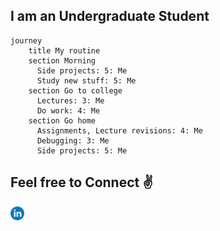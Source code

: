 

<!--
**iMuhammadwaseem/iMuhammadwaseem** is a ✨ _special_ ✨ repository because its `README.md` (this file) appears on your GitHub profile.

Here are some ideas to get you started:

- 🔭 I’m currently working on ...
- 🌱 I’m currently learning ...
- 👯 I’m looking to collaborate on ...
- 🤔 I’m looking for help with ...
- 💬 Ask me about ...
- 📫 How to reach me: ...
- 😄 Pronouns: ...
- ⚡ Fun fact: ...
-->


##   I am an Undergraduate Student
<!--
- 📚 I’m currently learning everything related to tech
- 🥅 2022 Goals: Contribute to Open Source projects
- 🤐 Fond of Apple Products 💻 

<br />

-->
```mermaid
journey
    title My routine
    section Morning
      Side projects: 5: Me
      Study new stuff: 5: Me
    section Go to college
      Lectures: 3: Me
      Do work: 4: Me
    section Go home
      Assignments, Lecture revisions: 4: Me
      Debugging: 3: Me
      Side projects: 5: Me
```

## Feel free to Connect ✌

[<img align="left" alt="iMuhammadWaseem | Linkedin" width="22px" src="/linkedin.png?raw=true" />][linkedin]
<!-- [<img align="left" alt="imuhammadwaseem17 | Instagram" width="22px" src="/instagram.png" />][instagram]




[instagram]: https://instagram.com/imuhammadwaseem17 -->
[linkedin]: https://linkedin.com/in/imuhammadwaseem
